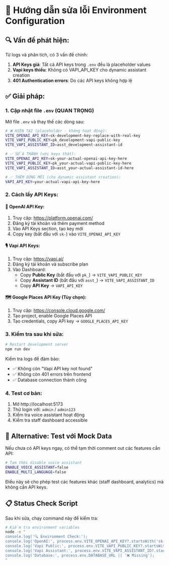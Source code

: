 # 🚨 Hướng dẫn sửa lỗi Environment Configuration

## 🔍 Vấn đề phát hiện:

Từ logs và phân tích, có 3 vấn đề chính:

1. **API Keys giả**: Tất cả API keys trong `.env` đều là placeholder values
2. **Vapi keys thiếu**: Không có VAPI_API_KEY cho dynamic assistant creation
3. **401 Authentication errors**: Do các API keys không hợp lệ

## ✅ Giải pháp:

### 1. Cập nhật file `.env` (QUAN TRỌNG)

Mở file `.env` và thay thế các dòng sau:

```bash
# ❌ HIỆN TẠI (placeholder - không hoạt động):
VITE_OPENAI_API_KEY=sk-development-key-replace-with-real-key
VITE_VAPI_PUBLIC_KEY=pk_development-vapi-public-key
VITE_VAPI_ASSISTANT_ID=asst_development-assistant-id

# ✅ SỬA THÀNH (với keys thật):
VITE_OPENAI_API_KEY=sk-your-actual-openai-api-key-here
VITE_VAPI_PUBLIC_KEY=pk_your-actual-vapi-public-key-here
VITE_VAPI_ASSISTANT_ID=asst_your-actual-assistant-id-here

# ✅ THÊM DÒNG MỚI (cho dynamic assistant creation):
VAPI_API_KEY=your-actual-vapi-api-key-here
```

### 2. Cách lấy API Keys:

#### 🤖 OpenAI API Key:

1. Truy cập: https://platform.openai.com/
2. Đăng ký tài khoản và thêm payment method
3. Vào API Keys section, tạo key mới
4. Copy key (bắt đầu với `sk-`) vào `VITE_OPENAI_API_KEY`

#### 🎙️ Vapi API Keys:

1. Truy cập: https://vapi.ai/
2. Đăng ký tài khoản và subscribe plan
3. Vào Dashboard:
   - Copy **Public Key** (bắt đầu với `pk_`) → `VITE_VAPI_PUBLIC_KEY`
   - Copy **Assistant ID** (bắt đầu với `asst_`) → `VITE_VAPI_ASSISTANT_ID`
   - Copy **API Key** → `VAPI_API_KEY`

#### 🗺️ Google Places API Key (Tùy chọn):

1. Truy cập: https://console.cloud.google.com/
2. Tạo project, enable Google Places API
3. Tạo credentials, copy API key → `GOOGLE_PLACES_API_KEY`

### 3. Kiểm tra sau khi sửa:

```bash
# Restart development server
npm run dev
```

Kiểm tra logs để đảm bảo:

- ✅ Không còn "Vapi API key not found"
- ✅ Không còn 401 errors trên frontend
- ✅ Database connection thành công

### 4. Test cơ bản:

1. Mở http://localhost:5173
2. Thử login với: `admin` / `admin123`
3. Kiểm tra voice assistant hoạt động
4. Kiểm tra staff dashboard accessible

## 🔧 Alternative: Test với Mock Data

Nếu chưa có API keys ngay, có thể tạm thời comment out các features cần API:

```bash
# Tạm thời disable voice assistant
ENABLE_VOICE_ASSISTANT=false
ENABLE_MULTI_LANGUAGE=false
```

Điều này sẽ cho phép test các features khác (staff dashboard, analytics) mà không cần API keys.

## 📋 Status Check Script

Sau khi sửa, chạy command này để kiểm tra:

```bash
# Kiểm tra environment variables
node -e "
console.log('🔍 Environment Check:');
console.log('OpenAI:', process.env.VITE_OPENAI_API_KEY?.startsWith('sk-') ? '✅ Valid format' : '❌ Invalid/missing');
console.log('Vapi Public:', process.env.VITE_VAPI_PUBLIC_KEY?.startsWith('pk_') ? '✅ Valid format' : '❌ Invalid/missing');
console.log('Vapi Assistant:', process.env.VITE_VAPI_ASSISTANT_ID?.startsWith('asst_') ? '✅ Valid format' : '❌ Invalid/missing');
console.log('Database:', process.env.DATABASE_URL || '❌ Missing');
"
```
